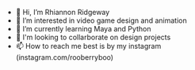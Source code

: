- 👋 Hi, I’m Rhiannon Ridgeway
- 👀 I’m interested in video game design and animation
- 🌱 I’m currently learning Maya and Python
- 💞️ I'm looking to collarborate on design projects
- 📫 How to reach me best is by my instagram (instagram.com/rooberryboo)

<!---
RooBerryBoo/RooBerryBoo is a ✨ special ✨ repository because its `README.md` (this file) appears on your GitHub profile.
You can click the Preview link to take a look at your changes.
--->
